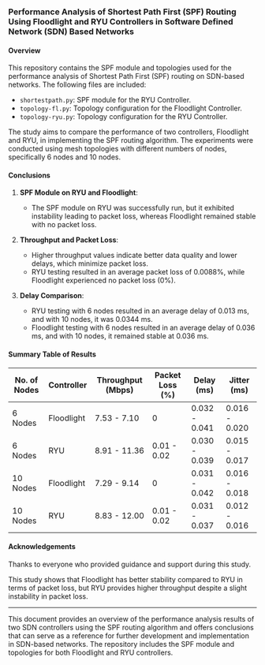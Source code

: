 ### Performance Analysis of Shortest Path First (SPF) Routing Using Floodlight and RYU Controllers in Software Defined Network (SDN) Based Networks

#### Overview

This repository contains the SPF module and topologies used for the performance analysis of Shortest Path First (SPF) routing on SDN-based networks. The following files are included:
- `shortestpath.py`: SPF module for the RYU Controller.
- `topology-fl.py`: Topology configuration for the Floodlight Controller.
- `topology-ryu.py`: Topology configuration for the RYU Controller.

The study aims to compare the performance of two controllers, Floodlight and RYU, in implementing the SPF routing algorithm. The experiments were conducted using mesh topologies with different numbers of nodes, specifically 6 nodes and 10 nodes.

#### Conclusions

1. **SPF Module on RYU and Floodlight**:
   - The SPF module on RYU was successfully run, but it exhibited instability leading to packet loss, whereas Floodlight remained stable with no packet loss.

2. **Throughput and Packet Loss**:
   - Higher throughput values indicate better data quality and lower delays, which minimize packet loss.
   - RYU testing resulted in an average packet loss of 0.0088%, while Floodlight experienced no packet loss (0%).

3. **Delay Comparison**:
   - RYU testing with 6 nodes resulted in an average delay of 0.013 ms, and with 10 nodes, it was 0.0344 ms.
   - Floodlight testing with 6 nodes resulted in an average delay of 0.036 ms, and with 10 nodes, it remained stable at 0.036 ms.

#### Summary Table of Results

| No. of Nodes | Controller | Throughput (Mbps) | Packet Loss (%) | Delay (ms) | Jitter (ms) |
|--------------|------------|-------------------|------------------|------------|-------------|
| 6 Nodes      | Floodlight | 7.53 - 7.10       | 0                | 0.032 - 0.041 | 0.016 - 0.020 |
| 6 Nodes      | RYU        | 8.91 - 11.36      | 0.01 - 0.02      | 0.030 - 0.039 | 0.015 - 0.017 |
| 10 Nodes     | Floodlight | 7.29 - 9.14       | 0                | 0.031 - 0.042 | 0.016 - 0.018 |
| 10 Nodes     | RYU        | 8.83 - 12.00      | 0.01 - 0.02      | 0.031 - 0.037 | 0.012 - 0.016 |

#### Acknowledgements
Thanks to everyone who provided guidance and support during this study.

This study shows that Floodlight has better stability compared to RYU in terms of packet loss, but RYU provides higher throughput despite a slight instability in packet loss.

---

This document provides an overview of the performance analysis results of two SDN controllers using the SPF routing algorithm and offers conclusions that can serve as a reference for further development and implementation in SDN-based networks. The repository includes the SPF module and topologies for both Floodlight and RYU controllers.
